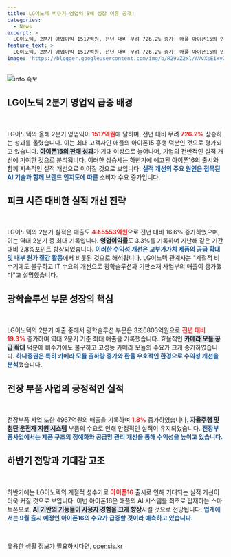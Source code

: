 ```yaml
---
title: LG이노텍 비수기 영업익 8배 성장 이유 공개!
categories:
  - News
excerpt: >
  LG이노텍, 2분기 영업이익 1517억원, 전년 대비 무려 726.2% 증가! 애플 아이폰15의 인기와 하반기 AI 아이폰의 기대감으로 실적 급등. 광학솔루션 사업의 호조가 이어져 앞으로의 성장이 더욱 기대된다. 클릭해서 자세한 내용을 확인해보세요!
feature_text: >
  LG이노텍, 2분기 영업이익 1517억원, 전년 대비 무려 726.2% 증가! 애플 아이폰15의 인기와 하반기 AI 아이폰의 기대감으로 실적 급등. 광학솔루션 사업의 호조가 이어져 앞으로의 성장이 더욱 기대된다. 클릭해서 자세한 내용을 확인해보세요!
image: 'https://blogger.googleusercontent.com/img/b/R29vZ2xl/AVvXsEixyZcFfHzMRdzZMjFBmAUKJYCLCGyLL1o632UiGVXcaFdKo_bkvkuCioo0uUKlGfBVcT3P84aROyZIXSBEx3Aw5nCQ3pTgDom1WDC4m8eifvWiAmWEEVb4x6G_l8C0QH225ldMjyaFvpxGEBGNO37VmDTDMHGhJPq73UglMfDca1-0aw/s1600/blogspot.png'
---
```


<p><img src="https://blogger.googleusercontent.com/img/b/R29vZ2xl/AVvXsEixyZcFfHzMRdzZMjFBmAUKJYCLCGyLL1o632UiGVXcaFdKo_bkvkuCioo0uUKlGfBVcT3P84aROyZIXSBEx3Aw5nCQ3pTgDom1WDC4m8eifvWiAmWEEVb4x6G_l8C0QH225ldMjyaFvpxGEBGNO37VmDTDMHGhJPq73UglMfDca1-0aw/s1600/blogspot.png" alt="info 속보" /></p>

<h2 data-ke-size="size26">LG이노텍 2분기 영업익 급증 배경</h2>

<p data-ke-size="size16">&nbsp;</p>

<p>LG이노텍의 올해 2분기 영업익이 <b><span style="color: #ee2323;">1517억원</span></b>에 달하며, 전년 대비 무려 <b><span style="color: #ee2323;">726.2%</span></b> 상승하는 성과를 올렸습니다. 이는 최대 고객사인 애플의 아이폰15 흥행 덕분인 것으로 평가되고 있습니다. <b><span style="background-color: #21538527;">아이폰15의 판매 성과</span></b>가 기대 이상으로 늘어나며, 기업의 전반적인 실적 개선에 기여한 것으로 분석됩니다. 이러한 상승세는 하반기에 예고된 아이폰16의 출시와 함께 지속적인 실적 개선으로 이어질 것으로 보입니다. <b><span style="color: #1a5490;">실적 개선의 주요 원인은 접목된 AI 기술과 함께 브랜드 인지도에 따른</span></b> 소비자 수요 증가입니다.</p>

<h2 data-ke-size="size26">피크 시즌 대비한 실적 개선 전략</h2>

<p data-ke-size="size16">&nbsp;</p>

<p>LG이노텍의 2분기 실적은 매출도 <b><span style="color: #ee2323;">4조5553억원</span></b>으로 전년 대비 16.6% 증가하였으며, 이는 역대 2분기 중 최대 기록입니다. <b><span style="background-color: #21538527;">영업이익률</span></b>도 3.3%를 기록하며 지난해 같은 기간 대비 2.8%포인트 향상되었습니다. <b><span style="color: #1a5490;">이러한 수익성 개선은 고부가가치 제품의 공급 확대 및 내부 원가 절감 활동</span></b>에서 비롯된 것으로 해석됩니다. LG이노텍 관계자는 "계절적 비수기에도 불구하고 IT 수요의 개선으로 광학솔루션과 기판소재 사업부의 매출이 증가했다"고 설명했습니다.</p>

<h2 data-ke-size="size26">광학솔루션 부문 성장의 핵심</h2>

<p data-ke-size="size16">&nbsp;</p>

<p>LG이노텍의 2분기 매출 중에서 광학솔루션 부문은 3조6803억원으로 <b><span style="color: #ee2323;">전년 대비 19.3%</span></b> 증가하며 역대 2분기 기준 최대 매출을 기록했습니다. 효율적인 <b><span style="background-color: #21538527;">카메라 모듈 공급 확대</span></b> 덕분에 비수기에도 불구하고 고성능 카메라 모듈의 수요가 크게 증가하였습니다. <b><span style="color: #1a5490;">하나증권은 특히 카메라 모듈 출하량 증가와 환율 우호적인 환경으로 수익성 개선을 분석</span></b>했습니다.</p>

<h2 data-ke-size="size26">전장 부품 사업의 긍정적인 실적</h2>

<p data-ke-size="size16">&nbsp;</p>

<p>전장부품 사업 또한 4967억원의 매출을 기록하며 <b><span style="color: #ee2323;">1.8%</span></b> 증가하였습니다. <b><span style="background-color: #21538527;">자율주행 및 첨단 운전자 지원 시스템</span></b> 부품의 수요로 인해 안정적인 실적이 유지되었습니다. <b><span style="color: #1a5490;">전장부품사업에서는 제품 구조의 정예화와 공급망 관리 개선을 통해 수익성을 높이고 있습니다.</span></b></p>

<h2 data-ke-size="size26">하반기 전망과 기대감 고조</h2>

<p data-ke-size="size16">&nbsp;</p>

<p>하반기에는 LG이노텍의 계절적 성수기로 <b><span style="color: #ee2323;">아이폰16</span></b> 출시로 인해 기대되는 실적 개선이 더욱 커질 것으로 보입니다. 이번 아이폰16은 애플의 AI 시스템을 최초로 탑재하는 스마트폰으로, <b><span style="background-color: #21538527;">AI 기반의 기능들이 사용자 경험을 크게 향상</span></b>시킬 것으로 전망됩니다. <b><span style="color: #1a5490;">업계에서는 9월 출시 예정인 아이폰16의 수요가 급증할 것이라 예측하고 있습니다.</span></b></p>

<p data-ke-size="size16">&nbsp;</p>
유용한 생활 정보가 필요하시다면, <a href="https://opensis.kr" rel="dofollow">opensis.kr</a>


